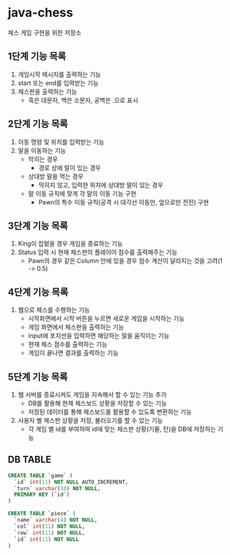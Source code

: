 # java-chess
체스 게임 구현을 위한 저장소

## 1단계 기능 목록
1. 게임시작 메시지를 출력하는 기능
2. start 또는 end를 입력받는 기능
3. 체스판을 출력하는 기능
    - 흑은 대문자, 백은 소문자, 공백은 .으로 표시

## 2단계 기능 목록
1. 이동 명령 및 위치를 입력받는 기능
2. 말을 이동하는 기능
    - 막히는 경우
        - 경로 상에 말이 있는 경우
    - 상대방 말을 먹는 경우
        - 막히지 않고, 입력한 위치에 상대방 말이 있는 경우
    - 말 이동 규칙에 맞게 각 말의 이동 기능 구현
        - Pawn의 특수 이동 규칙(공격 시 대각선 이동만, 앞으로만 전진) 구현
        
## 3단계 기능 목록
1. King이 잡혔을 경우 게임을 종료하는 기능
2. Status 입력 시 현재 체스판의 플레이어 점수를 출력해주는 기능
    - Pawn의 경우 같은 Column 안에 있을 경우 점수 계산이 달라지는 것을 고려(1 -> 0.5)
    
## 4단계 기능 목록
1. 웹으로 체스를 수행하는 기능
    - 시작화면에서 시작 버튼을 누르면 새로운 게임을 시작하는 기능
    - 게임 화면에서 체스판을 출력하는 기능
    - input에 포지션을 입력하면 해당하는 말을 움직이는 기능
    - 현재 체스 점수를 출력하는 기능
    - 게임이 끝나면 결과를 출력하는 기능

## 5단계 기능 목록
1. 웹 서버를 종료시켜도 게임을 지속해서 할 수 있는 기능 추가
    - DB를 활용해 현재 체스보드 상황을 저장할 수 있는 기능
    - 저장된 데이터를 통해 체스보드를 활용할 수 있도록 변환하는 기능
2. 사용자 별 체스판 상황을 저장, 불러오기를 할 수 있는 기능
    - 각 게임 별 id를 부여하여 id에 맞는 체스판 상황(기물, 턴)을 DB에 저장하는 기능
    
## DB TABLE
```sql
CREATE TABLE `game` (
  `id` int(11) NOT NULL AUTO_INCREMENT,
  `turn` varchar(10) NOT NULL,
  PRIMARY KEY (`id`)
)
```
```sql
CREATE TABLE `piece` (
  `name` varchar(4) NOT NULL,
  `col` int(11) NOT NULL,
  `row` int(11) NOT NULL,
  `id` int(11) NOT NULL
)
```